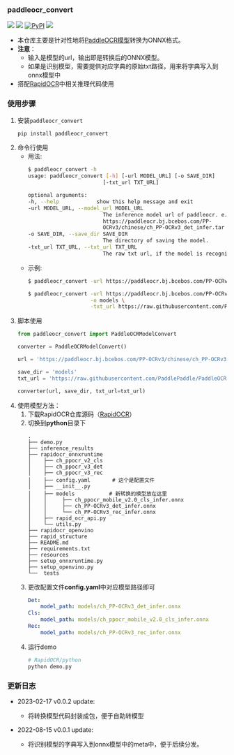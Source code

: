 ### paddleocr_convert
<p>
    <a href=""><img src="https://img.shields.io/badge/Python->=3.7,<=3.10-aff.svg"></a>
    <a href=""><img src="https://img.shields.io/badge/OS-Linux%2C%20Win%2C%20Mac-pink.svg"></a>
    <a href="https://pypi.org/project/paddleocr_convert/"><img alt="PyPI" src="https://img.shields.io/pypi/v/paddleocr_convert"></a>
    <a href="https://pepy.tech/project/paddleocr_convert"><img src="https://static.pepy.tech/personalized-badge/paddleocr_convert?period=total&units=abbreviation&left_color=grey&right_color=blue&left_text=Downloads"></a>
</p>

- 本仓库主要是针对性地将[PaddleOCR模型](https://github.com/PaddlePaddle/PaddleOCR/blob/release/2.6/doc/doc_ch/models_list.md)转换为ONNX格式。
- **注意**：
  - 输入是模型的url，输出即是转换后的ONNX模型。
  - 如果是识别模型，需要提供对应字典的原始txt路径，用来将字典写入到onnx模型中
- 搭配[RapidOCR](https://github.com/RapidAI/RapidOCR)中相关推理代码使用


### 使用步骤
1. 安装`paddleocr_convert`
   ```bash
   pip install paddleocr_convert
   ```
2. 命令行使用
   - 用法:
        ```bash
        $ paddleocr_convert -h
        usage: paddleocr_convert [-h] [-url MODEL_URL] [-o SAVE_DIR]
                                [-txt_url TXT_URL]

        optional arguments:
        -h, --help            show this help message and exit
        -url MODEL_URL, --model_url MODEL_URL
                                The inference model url of paddleocr. e.g.
                                https://paddleocr.bj.bcebos.com/PP-
                                OCRv3/chinese/ch_PP-OCRv3_det_infer.tar
        -o SAVE_DIR, --save_dir SAVE_DIR
                                The directory of saving the model.
        -txt_url TXT_URL, --txt_url TXT_URL
                                The raw txt url, if the model is recognition model.
        ```
   - 示例:
        ```bash
        $ paddleocr_convert -url https://paddleocr.bj.bcebos.com/PP-OCRv3/chinese/ch_PP-OCRv3_det_infer.tar -o models

        $ paddleocr_convert -url https://paddleocr.bj.bcebos.com/PP-OCRv3/chinese/ch_PP-OCRv3_rec_infer.tar \
                            -o models \
                            -txt_url https://raw.githubusercontent.com/PaddlePaddle/PaddleOCR/release/2.6/ppocr/utils/ppocr_keys_v1.txt
        ```
3. 脚本使用
    ```python
    from paddleocr_convert import PaddleOCRModelConvert

    converter = PaddleOCRModelConvert()

    url = 'https://paddleocr.bj.bcebos.com/PP-OCRv3/chinese/ch_PP-OCRv3_rec_infer.tar'

    save_dir = 'models'
    txt_url = 'https://raw.githubusercontent.com/PaddlePaddle/PaddleOCR/release/2.6/ppocr/utils/ppocr_keys_v1.txt'

    converter(url, save_dir, txt_url=txt_url)
    ```
4. 使用模型方法：
    1. 下载RapidOCR仓库源码（[RapidOCR](https://github.com/RapidAI/RapidOCR)）
    2. 切换到**python**目录下
        ```text
        .
        ├── demo.py
        ├── inference_results
        ├── rapidocr_onnxruntime
        │    ├── ch_ppocr_v2_cls
        │    ├── ch_ppocr_v3_det
        │    ├── ch_ppocr_v3_rec
        │    ├── config.yaml       # 这个是配置文件
        │    ├── __init__.py
        │    ├── models           # 新转换的模型放在这里
        │    │     ├── ch_ppocr_mobile_v2.0_cls_infer.onnx
        │    │     ├── ch_PP-OCRv3_det_infer.onnx
        │    │     └── ch_PP-OCRv3_rec_infer.onnx
        │    ├── rapid_ocr_api.py
        │    └── utils.py
        ├── rapidocr_openvino
        ├── rapid_structure
        ├── README.md
        ├── requirements.txt
        ├── resources
        ├── setup_onnxruntime.py
        ├── setup_openvino.py
        └──  tests
        ```
    3. 更改配置文件**config.yaml**中对应模型路径即可
        ```yaml
        Det:
            model_path: models/ch_PP-OCRv3_det_infer.onnx
        Cls:
            model_path: models/ch_ppocr_mobile_v2.0_cls_infer.onnx
        Rec:
            model_path: models/ch_PP-OCRv3_rec_infer.onnx
        ```
    4. 运行demo
        ```bash
        # RapidOCR/python
        python demo.py
        ```


### 更新日志
- 2023-02-17 v0.0.2 update:
  - 将转换模型代码封装成包，便于自助转模型

- 2022-08-15 v0.0.1 update:
  - 将识别模型的字典写入到onnx模型中的meta中，便于后续分发。
